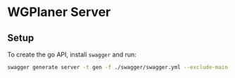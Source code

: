 # WGPlaner Server

## Setup
To create the go API, install `swagger` and run:

```bash
swagger generate server -t gen -f ./swagger/swagger.yml --exclude-main -A wgplaner
```